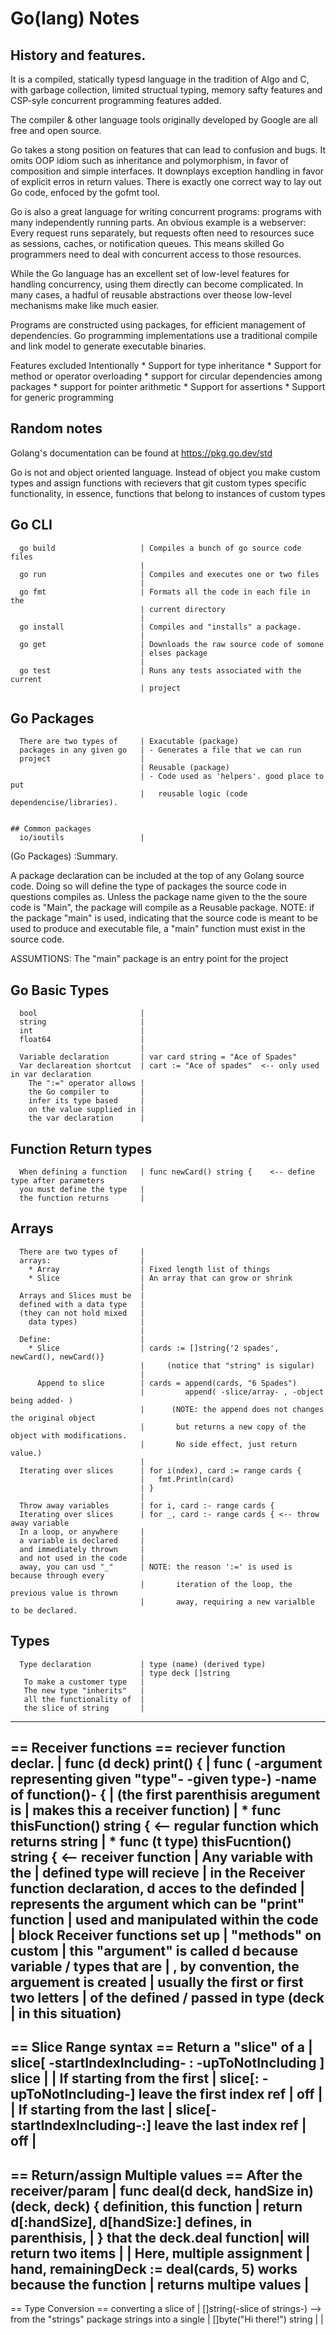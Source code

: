 # Go(lang) Notes 
## History and features. 

  It is a compiled, statically typesd language in the tradition of Algo
  and C, with garbage collection, limited structual typing, memory 
  safty features and CSP-syle concurrent programming features added.  

  The compiler & other language tools originally developed by Google
  are all free and open source.  

  Go takes a stong position on features that can lead to confusion and 
  bugs. It omits OOP idiom such as inheritance and polymorphism, in 
  favor of composition and simple interfaces. It downplays exception 
  handling in favor of explicit erros in return values. There is exactly
  one correct way to lay out Go code, enfoced by the gofmt tool.  

  Go is also a great language for writing concurrent programs: programs
  with many independently running parts. An obvious example is a
  webserver: Every request runs separately, but requests often need to
  resources suce as sessions, caches, or notification queues. This 
  means skilled Go programmers need to deal with concurrent access to 
  those resources.  

  While the Go language has an excellent set of low-level features for
  handling concurrency, using them directly can become complicated. In
  many cases, a hadful of reusable abstractions over theose low-level 
  mechanisms make like much easier.  

  Programs are constructed using packages, for efficient management of
  dependencies. Go programming implementations use a traditional compile
  and link model to generate executable binaries.  

  Features excluded Intentionally
    * Support for type inheritance
    * Support for method or operator overloading
    * support for circular dependencies among packages
    * support for pointer arithmetic
    * Support for assertions
    * Support for generic programming

## Random notes
  Golang's documentation can be found at https://pkg.go.dev/std

  Go is not and object oriented language.
  Instead of object you make custom types and assign
  functions with recievers that git custom types specific 
  functionality, in essence, functions that belong to instances 
  of custom types


## Go CLI
```
  go build                   | Compiles a bunch of go source code files
                             |
  go run                     | Compiles and executes one or two files
                             |
  go fmt                     | Formats all the code in each file in the 
                             | current directory
                             |
  go install                 | Compiles and "installs" a package.
                             |
  go get                     | Downloads the raw source code of somone 
                             | elses package
                             |
  go test                    | Runs any tests associated with the current
                             | project
```

## Go Packages
```
  There are two types of     | Exacutable (package)
  packages in any given go   | - Generates a file that we can run
  project                    |
                             | Reusable (package)
                             | - Code used as 'helpers'. good place to put
                             |   reusable logic (code dependencise/libraries).
```
```

## Common packages
  io/ioutils                 |
```
(Go Packages) :Summary.  

  A package declaration can be included at the top of any Golang source
  code. Doing so will define the type of packages the source code in 
  questions compiles as. Unless the package name given to the the soure
  code is "Main", the package will compile as a Reusable package.  NOTE:
  if the package "main" is used, indicating that the source code is meant
  to be used to produce and executable file, a "main" function must exist
  in the source code.  
  
  ASSUMTIONS: The "main" package is an entry point for the project

## Go Basic Types
```
  bool                       |
  string                     |
  int                        |
  float64                    |
                             |
  Variable declaration       | var card string = "Ace of Spades"
  Var declareation shortcut  | cart := "Ace of spades"  <-- only used in var declaration
    The ":=" operator allows |
    the Go compiler to       |
    infer its type based     |
    on the value supplied in |
    the var declaration      |
```

## Function Return types
```
  When defining a function   | func newCard() string {    <-- define type after parameters
  you must define the type   |
  the function returns       |
```

## Arrays
```
  There are two types of     |
  arrays:                    |
    * Array                  | Fixed length list of things
    * Slice                  | An array that can grow or shrink
                             |
  Arrays and Slices must be  |
  defined with a data type   |
  (they can not hold mixed   |
    data types)              |
                             |
  Define:                    |
    * Slice                  | cards := []string{'2 spades', newCard(), newCard()}
                             |     (notice that "string" is sigular)
                             |
      Append to slice        | cards = append(cards, "6 Spades")
                             |         append( -slice/array- , -object being added- )
                             |      (NOTE: the append does not changes the original object
                             |       but returns a new copy of the object with modifications.
                             |       No side effect, just return value.)
                             |
  Iterating over slices      | for i(ndex), card := range cards {
                             |   fmt.Println(card)
                             | }
                             |
  Throw away variables       | for i, card :- range cards {
  Iterating over slices      | for _, card :- range cards { <-- throw away variable
  In a loop, or anywhere     |
  a variable is declared     |
  and immediately thrown     |
  and not used in the code   |
  away, you can usd "_"      | NOTE: the reason ':=' is used is because through every 
                             |       iteration of the loop, the previous value is thrown
                             |       away, requiring a new varialble to be declared.
```

## Types
```
  Type declaration           | type (name) (derived type)
                             | type deck []string
   To make a customer type   |
   The new type "inherits"   |
   all the functionality of  |
   the slice of string       |
```
-----------------------------------------------------------------------
== Receiver functions ==
  reciever function declar.  | func (d deck) print() {
                             | func ( -argument representing given "type"- -given type-) -name of function()- {
                             |   (the first parenthisis aregument is
                             |   makes this a receiver function)
                             |   * func          thisFunction() string {  <-- regular function which returns string
                             |   * func (t type) thisFucntion() string {  <-- receiver function
                             |
  Any variable with the      |
  defined type will recieve  | in the Receiver function declaration, d 
  acces to the definded      | represents the argument which can be 
  "print" function           | used and manipulated within the code
                             | block
  Receiver functions set up  |
  "methods" on custom        | this "argument" is called d because 
  variable / types that are  | , by convention, the arguement is 
  created                    | usually the first or first two letters
                             | of the defined / passed in type (deck
                             | in this situation)
-----------------------------------------------------------------------
== Slice Range syntax ==
  Return a "slice" of a      | slice[ -startIndexIncluding- : -upToNotIncluding ]
  slice                      |
                             |
  If starting from the first | slice[: -upToNotIncluding-]
  leave the first index ref  |
  off                        |
                             |
  If starting from the last  | slice[-startIndexIncluding-:]
  leave the last index ref   | 
  off                        |
-----------------------------------------------------------------------
== Return/assign Multiple values ==
  After the receiver/param   | func deal(d deck, handSize in) (deck, deck) {
  definition, this function  |   return d[:handSize], d[handSize:]
  defines, in parenthisis,   | }
  that the deck.deal function|
  will return two items      |
                             |
  Here, multiple assignment  | hand, remainingDeck := deal(cards, 5)
  works because the function |
  returns multipe values     |
-----------------------------------------------------------------------
== Type Conversion ==
  converting a slice of      | []string(-slice of strings-) --> from the "strings" package
  strings into a single      | []byte("Hi there!")
  string                     | 
                             | 
  
  
  
  


